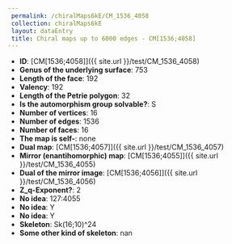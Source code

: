 ```yaml
--- 
 permalink: /chiralMaps6kE/CM_1536_4058 
 collection: chiralMaps6kE
 layout: dataEntry
 title: Chiral maps up to 6000 edges - CM[1536;4058]
---
```


- **ID**: [CM[1536;4058]]({{ site.url }}/test/CM_1536_4058)
- **Genus of the underlying surface**: 753
- **Length of the face**: 192
- **Valency**: 192
- **Length of the Petrie polygon**: 32
- **Is the automorphism group solvable?**: S
- **Number of vertices**: 16
- **Number of edges**: 1536
- **Number of faces**: 16
- **The map is self-**: none
- **Dual map**: [CM[1536;4057]]({{ site.url }}/test/CM_1536_4057)
- **Mirror (enantihomorphic) map**: [CM[1536;4055]]({{ site.url }}/test/CM_1536_4055)
- **Dual of the mirror image**: [CM[1536;4056]]({{ site.url }}/test/CM_1536_4056)
- **Z_q-Exponent?**: 2
- **No idea**:  127:4055
- **No idea**: Y
- **No idea**: Y
- **Skeleton**: Sk(16;10)^24
- **Some other kind of skeleton**: nan
